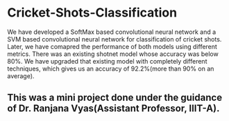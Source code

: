 # Cricket-Shots-Classification 
We have developed a SoftMax based convolutional neural network and a SVM based convolutional neural network for classification of cricket shots.
Later, we have comapred the performance of both models using different metrics. There was an existing shotnet model whose accuracy was below 80%. We have upgraded that existing model with completely different techniques, which gives us an accuracy of 92.2%(more than 90% on an average). 

## This was a mini project done under the guidance of Dr. Ranjana Vyas(Assistant Professor, IIIT-A). 
